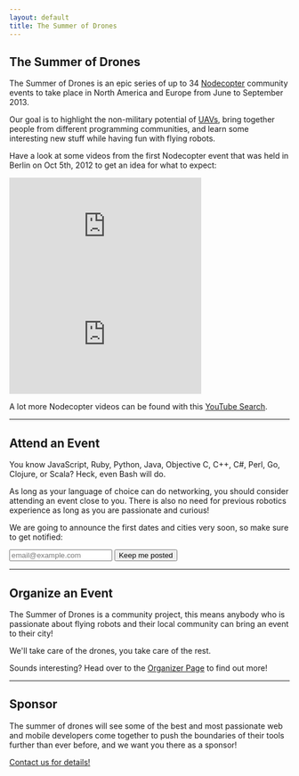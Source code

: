 ```yaml
---
layout: default
title: The Summer of Drones
---
```


<h2 id="about">The Summer of Drones</h2>

The Summer of Drones is an epic series of up to 34
[Nodecopter](http://nodecopter.com/) community events to take place in North
America and Europe from June to September 2013.

Our goal is to highlight the non-military potential of
[UAVs](http://en.wikipedia.org/wiki/Unmanned_aerial_vehicle), bring together
people from different programming communities, and learn some interesting new
stuff while having fun with flying robots.

Have a look at some videos from the first Nodecopter event that was held in
Berlin on Oct 5th, 2012 to get an idea for what to expect:

<iframe width="345" height="194" src="http://www.youtube.com/embed/gucpgJEJ5b4" frameborder="0"></iframe>
<iframe width="345" height="194" src="http://www.youtube.com/embed/t13jGeBAWrA" frameborder="0"></iframe>

A lot more Nodecopter videos can be found with this [YouTube Search](http://www.youtube.com/results?search_query=nodecopter).

<hr class="big" />

<h2 id="attend">Attend an Event</h2>

You know JavaScript, Ruby, Python, Java, Objective C, C++, C#, Perl, Go, Clojure,
or Scala? Heck, even Bash will do.

As long as your language of choice can do networking, you should consider
attending an event close to you. There is also no need for previous robotics
experience as long as you are passionate and curious!

We are going to announce the first dates and cities very soon, so make sure
to get notified:

<form class="form-search" action="http://nodecopter.createsend.com/t/j/s/irhtuj/" method="post" id="subForm">
  <input class="email" placeholder="email@example.com" type="text" name="cm-irhtuj-irhtuj" id="irhtuj-irhtuj">
  <input class="btn" type="submit" value="Keep me posted">
</form>

<hr class="big" />

<h2 id="organize">Organize an Event</h2>

The Summer of Drones is a community project, this means anybody who is
passionate about flying robots and their local community can bring an event to
their city!

We'll take care of the drones, you take care of the rest.

Sounds interesting? Head over to the [Organizer Page](/organize.html) to find
out more!

<hr class="big" />

<h2 id="sponsor">Sponsor</h2>

The summer of drones will see some of the best and most passionate web and
mobile developers come together to push the boundaries of their tools further
than ever before, and we want you there as a sponsor!

[Contact us for details!](mailto:sponsor@nodecopter.com)

